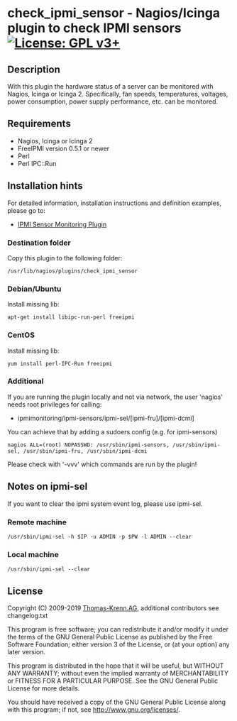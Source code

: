 # check_ipmi_sensor - Nagios/Icinga plugin to check IPMI sensors [![License: GPL v3+](https://img.shields.io/badge/License-GPL%20v3%2B-blue.svg)](https://www.gnu.org/licenses/gpl-3.0)

## Description
With this plugin the hardware status of a server can be monitored with Nagios, Icinga or Icinga 2. Specifically, fan speeds, temperatures, voltages, power consumption, power supply performance, etc. can be monitored.

## Requirements
* Nagios, Icinga or Icinga 2
* FreeIPMI version 0.5.1 or newer
* Perl
* Perl IPC::Run

## Installation hints
For detailed information, installation instructions and definition examples, please go to:

* [IPMI Sensor Monitoring Plugin](https://www.thomas-krenn.com/en/wiki/IPMI_Sensor_Monitoring_Plugin)

### Destination folder
Copy this plugin to the following folder:

	/usr/lib/nagios/plugins/check_ipmi_sensor

### Debian/Ubuntu
Install missing lib:

	apt-get install libipc-run-perl freeipmi

### CentOS
Install missing lib:

	yum install perl-IPC-Run freeipmi

### Additional
If you are running the plugin locally and not via network, the user 'nagios'
needs root privileges for calling:
* ipmimonitoring/ipmi-sensors/ipmi-sel/[ipmi-fru]/[ipmi-dcmi]

You can achieve that by adding a sudoers config (e.g. for ipmi-sensors)

	nagios ALL=(root) NOPASSWD: /usr/sbin/ipmi-sensors, /usr/sbin/ipmi-sel, /usr/sbin/ipmi-fru, /usr/sbin/ipmi-dcmi

Please check with '-vvv' which commands are run by the plugin!

## Notes on ipmi-sel
If you want to clear the ipmi system event log, please use ipmi-sel.

### Remote machine
	/usr/sbin/ipmi-sel -h $IP -u ADMIN -p $PW -l ADMIN --clear

### Local machine
	/usr/sbin/ipmi-sel --clear

## License
Copyright (C) 2009-2019 [Thomas-Krenn.AG](https://www.thomas-krenn.com/en/index.html),
additional contributors see changelog.txt

This program is free software; you can redistribute it and/or modify it under
the terms of the GNU General Public License as published by the Free Software
Foundation; either version 3 of the License, or (at your option) any later
version.
 
This program is distributed in the hope that it will be useful, but WITHOUT
ANY WARRANTY; without even the implied warranty of MERCHANTABILITY or FITNESS
FOR A PARTICULAR PURPOSE. See the GNU General Public License for more
details.
 
You should have received a copy of the GNU General Public License along with
this program; if not, see <http://www.gnu.org/licenses/>.
